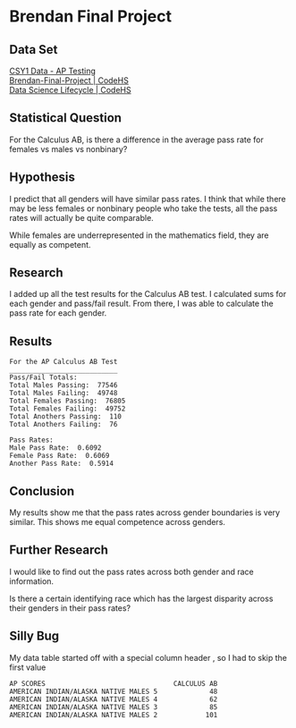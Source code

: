 # Brendan Final Project
## Data Set
[CSY1 Data - AP Testing](https://docs.google.com/spreadsheets/d/1VQtY14tJLG9z8MY4HWocnCGSQQL8W_Q1Zd8-whMdSHg/edit?usp=sharing)  
[Brendan-Final-Project | CodeHS](https://codehs.com/sandbox/id/brendan-final-project-yfiBc6)  
[Data Science Lifecycle | CodeHS](https://codehs.com/lms/assignment/47313947)

## Statistical Question
For the Calculus AB, is there a difference in the average pass rate for females vs males vs nonbinary? 

## Hypothesis
I predict that all genders will have similar pass rates. I think that while there may be less females or nonbinary people who take the tests, all the pass rates will actually be quite comparable. 

While females are underrepresented in the mathematics field, they are equally as competent. 

## Research
I added up all the test results for the Calculus AB test. I calculated sums for each gender and pass/fail result. From there, I was able to calculate the pass rate for each gender. 

## Results
```
For the AP Calculus AB Test
___________________________
Pass/Fail Totals:
Total Males Passing:  77546
Total Males Failing:  49748
Total Females Passing:  76805
Total Females Failing:  49752
Total Anothers Passing:  110
Total Anothers Failing:  76

Pass Rates:
Male Pass Rate:  0.6092
Female Pass Rate:  0.6069
Another Pass Rate:  0.5914
```

## Conclusion
My results show me that the pass rates across gender boundaries is very similar. This shows me equal competence across genders. 

## Further Research
I would like to find out the pass rates across both gender and race information. 

Is there a certain identifying race which has the largest disparity across their genders in their pass rates? 

## Silly Bug
My data table started off with a special column header , so I had to skip the first value
```
AP SCORES                                CALCULUS AB
AMERICAN INDIAN/ALASKA NATIVE MALES 5             48
AMERICAN INDIAN/ALASKA NATIVE MALES 4             62
AMERICAN INDIAN/ALASKA NATIVE MALES 3             85
AMERICAN INDIAN/ALASKA NATIVE MALES 2            101
```
